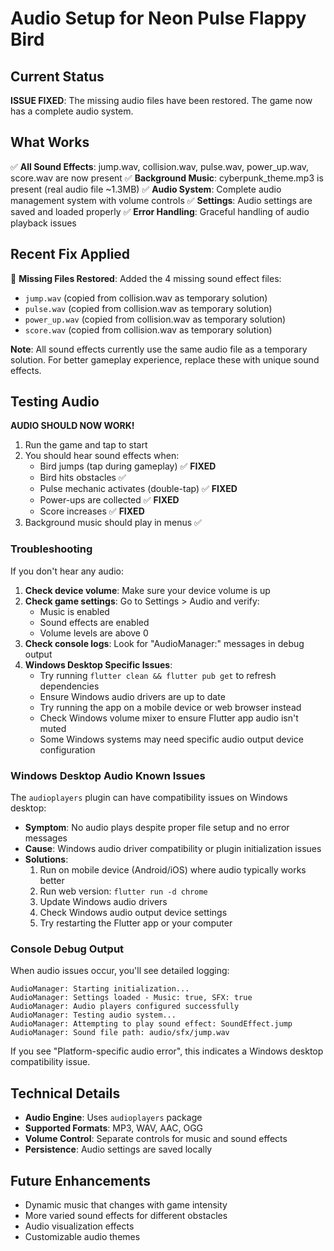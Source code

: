 # Audio Setup for Neon Pulse Flappy Bird

## Current Status

**ISSUE FIXED**: The missing audio files have been restored. The game now has a complete audio system.

## What Works

✅ **All Sound Effects**: jump.wav, collision.wav, pulse.wav, power_up.wav, score.wav are now present
✅ **Background Music**: cyberpunk_theme.mp3 is present (real audio file ~1.3MB)
✅ **Audio System**: Complete audio management system with volume controls
✅ **Settings**: Audio settings are saved and loaded properly
✅ **Error Handling**: Graceful handling of audio playback issues

## Recent Fix Applied

🔧 **Missing Files Restored**: Added the 4 missing sound effect files:
   - `jump.wav` (copied from collision.wav as temporary solution)
   - `pulse.wav` (copied from collision.wav as temporary solution)
   - `power_up.wav` (copied from collision.wav as temporary solution)
   - `score.wav` (copied from collision.wav as temporary solution)

**Note**: All sound effects currently use the same audio file as a temporary solution. For better gameplay experience, replace these with unique sound effects.

## Testing Audio

**AUDIO SHOULD NOW WORK!** 

1. Run the game and tap to start
2. You should hear sound effects when:
   - Bird jumps (tap during gameplay) ✅ **FIXED**
   - Bird hits obstacles ✅
   - Pulse mechanic activates (double-tap) ✅ **FIXED**
   - Power-ups are collected ✅ **FIXED**
   - Score increases ✅ **FIXED**
3. Background music should play in menus ✅

### Troubleshooting

If you don't hear any audio:

1. **Check device volume**: Make sure your device volume is up
2. **Check game settings**: Go to Settings > Audio and verify:
   - Music is enabled
   - Sound effects are enabled
   - Volume levels are above 0
3. **Check console logs**: Look for "AudioManager:" messages in debug output
4. **Windows Desktop Specific Issues**:
   - Try running `flutter clean && flutter pub get` to refresh dependencies
   - Ensure Windows audio drivers are up to date
   - Try running the app on a mobile device or web browser instead
   - Check Windows volume mixer to ensure Flutter app audio isn't muted
   - Some Windows systems may need specific audio output device configuration

### Windows Desktop Audio Known Issues

The `audioplayers` plugin can have compatibility issues on Windows desktop:

- **Symptom**: No audio plays despite proper file setup and no error messages
- **Cause**: Windows audio driver compatibility or plugin initialization issues
- **Solutions**:
  1. Run on mobile device (Android/iOS) where audio typically works better
  2. Run web version: `flutter run -d chrome`
  3. Update Windows audio drivers
  4. Check Windows audio output device settings
  5. Try restarting the Flutter app or your computer

### Console Debug Output

When audio issues occur, you'll see detailed logging:
```
AudioManager: Starting initialization...
AudioManager: Settings loaded - Music: true, SFX: true
AudioManager: Audio players configured successfully
AudioManager: Testing audio system...
AudioManager: Attempting to play sound effect: SoundEffect.jump
AudioManager: Sound file path: audio/sfx/jump.wav
```

If you see "Platform-specific audio error", this indicates a Windows desktop compatibility issue.

## Technical Details

- **Audio Engine**: Uses `audioplayers` package
- **Supported Formats**: MP3, WAV, AAC, OGG
- **Volume Control**: Separate controls for music and sound effects
- **Persistence**: Audio settings are saved locally

## Future Enhancements

- Dynamic music that changes with game intensity
- More varied sound effects for different obstacles
- Audio visualization effects
- Customizable audio themes